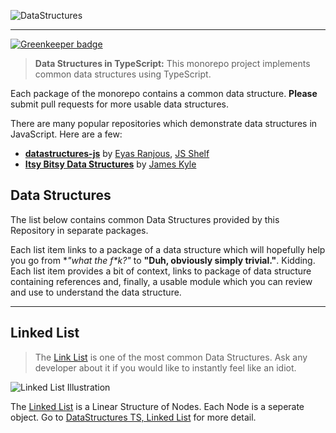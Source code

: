 ![DataStructures](https://jeffry.in/assets/datastructures/datastructures.svg)

----

[![Greenkeeper badge](https://badges.greenkeeper.io/yowainwright/datastructures-ts.svg)](https://greenkeeper.io/)

> **Data Structures in TypeScript:** This monorepo project implements common data structures using TypeScript. 

Each package of the monorepo contains a common data structure. **Please** submit pull requests for more usable data structures.

There are many popular repositories which demonstrate data structures in JavaScript. Here are a few:

- **[datastructures-js](https://github.com/eyas-ranjous/datastructures-js/)** by [Eyas Ranjous](https://github.com/eyas-ranjous), [JS Shelf](https://github.com/js-shelf)
- **[Itsy Bitsy Data Structures](https://github.com/jamiebuilds/itsy-bitsy-data-structures/)** by [James Kyle](https://github.com/jamiebuilds)

## Data Structures

The list below contains common Data Structures provided by this Repository in separate packages.

Each list item links to a package of a data structure which will hopefully help you go from **"what the f\**k?"** to **"Duh, obviously simply trivial."**. Kidding. Each list item provides a bit of context, links to package of data structure containing references and, finally, a usable module which you can review and use to understand the data structure.

----

## Linked List

 > The [Link List](/packages/linked-list/) is one of the most common Data Structures. Ask any developer about it if you would like to instantly feel like an idiot.

![Linked List Illustration](https://jeffry.in/assets/datastructures/linked-list-il.svg)

The [Linked List](/packages/linked-list/) is a Linear Structure of Nodes. Each Node is a seperate object. Go to [DataStructures TS, Linked List](/packages/linked-list/) for more detail.
